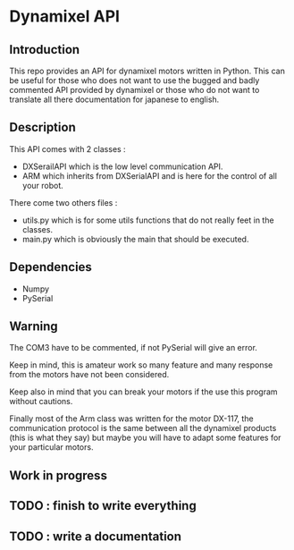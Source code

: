 # Dynamixel API

## Introduction
This repo provides an API for dynamixel motors written in Python. This can be useful 
for those who does not want to use the bugged and badly commented API provided by
dynamixel or those who do not want to translate all there documentation for japanese to english.


## Description
This API comes with 2 classes :
- DXSerailAPI which is the low level communication API.
- ARM which inherits from DXSerialAPI and is here for the control of all your robot.

There come two others files :
- utils.py which is for some utils functions that do not really feet in the classes.
- main.py which is obviously the main that should be executed.

## Dependencies
- Numpy
- PySerial 

## Warning
The COM3 have to be commented, if not PySerial will give an error.

Keep in mind, this is amateur work so many feature and many response from the motors
have not been considered. 

Keep also in mind that you can break your motors if the use this program without cautions.

Finally most of the Arm class was written for the motor DX-117, the communication 
protocol is the same between all the dynamixel products (this is what they say) but maybe
you will have to adapt some features for your particular motors.

## Work in progress
## TODO : finish to write everything
## TODO : write a documentation
